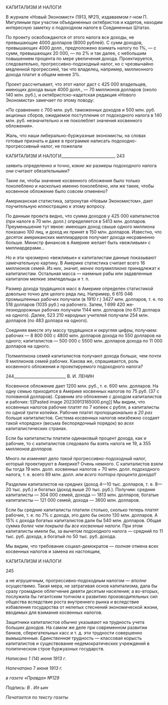 КАПИТАЛИЗМ И НАЛОГИ

В журнале «Новый Экономист» (1913, №21), издаваемом г-ном П. Мигулиным при участии объединенных октябристов и кадетов, находим интересную заметку о подо­ходном налоге в Соединенных Штатах.

По проекту освобождаются от этого налога все доходы, не превышающие 4000 дол­ларов (8000 рублей). С сумм доходов, превышающих 4000 долл., предположено взи­мать налогу по 1%, — с сумм, превышающих 20 000, — по 2% и так далее, с неболь­шим повышением процента по мере увеличения дохода. Проектируется, следовательно, прогрессивно-подоходный налог, но с чрезвычайно медленной прогрессией, так что владелец, например, миллионного дохода платит в общем менее 3%.

Проект рассчитывает, что этот налог даст с 425 000 владельцев, имеющих дохода выше 4000 долл., — 70 миллионов долларов (около 140 млн. руб.), и октябристско-кадетская редакция «Нового Экономиста» замечает по этому поводу:

«По сравнению с 700 млн. руб. таможенных доходов и 500 млн. руб. акцизных сборов, ожидаемое по­ступление от подоходного налога в 140 млн. руб. незначительно и не поколеблет значения косвенного обложения».

Жаль, что наши либерально-буржуазные экономисты, на словах готовые признать и даже в программе написать подоходно-прогрессивный налог, не пожелали

  

КАПИТАЛИЗМ И НАЛОГИ___________________________ 243

заявить определенно и точно, _какие же_ размеры подоходного налога _они_ считают обя­зательными?

Такие ли, чтобы значение косвенного обложения было только поколеблено и на­сколько именно поколеблено, или же такие, чтобы косвенное обложение было совсем отменено?

Американская статистика, затронутая «Новым Экономистом», дает поучительную иллюстрацию к этому вопросу.

По данным проекта видно, что сумма доходов у 425 000 капиталистов (при налоге в 70 млн. долл.) определяется в 5413 млн. долларов. Преуменьшение тут явное: имеющих доход свыше одного миллиона показано _100 лиц,_ и доход их принят в 150 млн. долла­ров. Известно, что _десяток_ американских миллиардеров получает дохода несравненно больше. Министр финансов в Америке желает быть «вежливым» с миллиардерами...

Но и эти чрезмерно «вежливые» к капиталистам данные показывают замечательную картину. В Америке статистика считает всего 16 миллионов семей. Из них, значит, _ме­нее полумиллиона_ принадлежат к капиталистам. Остальная масса — наемные рабы или задавленные капиталом мелкие земледельцы и т. п.

Размер дохода трудящихся масс в Америке определен статистикой довольно точно для целого ряда лиц. Например, 6 615 046 промышленных рабочих получали (в 1910 г.) 3427 млн. долларов, т. е. по 518 долларов (1035 руб.) на рабочего. Затем, 1 699 420 же­лезнодорожных рабочих получали 1144 млн. долларов (по 673 доллара на одного). Да­лее, 523 210 народных учителей получали 254 млн. долларов (по 483 доллара на одно­го).

Соединяя вместе эту массу трудящихся и округляя цифры, получаем: рабочих — 8 800 000 с 4800 млн. долларов дохода по 550 долларов на одного; капиталистов — 500 000 с 5500 млн. долларов дохода по 11 000 долларов на одного.

Полмиллиона семей капиталистов получают дохода _больше,_ чем почти 9 миллионов семей рабочих. Какова же, спрашивается, роль косвенного обложения и проектируемо­го подоходного налога?

  

244__________________________ В. И. ЛЕНИН

Косвенное обложение дает 1200 млн. руб., т. е. 600 млн. долларов. На одну семью приходится в Америке косвенных налогов по 75 руб. (37 с половиной долларов). Срав­ним это обложение с доходом капиталистов и рабочих:
![[Pasted image 20230913165000.png]]
Мы видим, что косвенных налогов рабочие платят по 7 копеек с рубля, а капитали­сты по _одной трети_ копейки. Рабочие платят пропорционально в _20 раз_ больше капи­талистов. Система косвенных налогов неизбежно создает такой «порядок» (весьма бес­порядочный порядок) во _всех_ капиталистических странах.

Если бы капиталисты платили одинаковый процент дохода, как и рабочие, то с капи­талистов следовало бы взять налога не 19, а 355 _миллионов долларов._

Много ли изменяет дело _такой_ прогрессивно-подоходный налог, который проекти­руют в Америке? Очень немного. С капиталистов взяли бы тогда 19 млн. долл. косвен­ных налогов + 70 млн. долл. подоходного налога, т. е. всего 89 млн. долл. _или всего полтора процента дохода!!_

Разделим капиталистов на средних (доход 4—10 тыс. долларов, т. е. 8—20 тыс. руб.) и богатых (доход выше 20 тыс. руб.). Получим: средние капиталисты — 304 000 семей, дохода — 1813 млн. долларов, богатые капиталисты — 121 000 семей, дохода — 3600 млн. долларов.

Если бы средние капиталисты платили столько, сколько теперь платят рабочие, т. е. по 7% с дохода, это дало бы около 130 млн. долларов. А 15% с дохода богатых капита­листов дали бы 540 млн. долларов. Общая сумма _более чем покрыла бы все косвенные налоги._ При этом капиталисты имели бы, за вычетом подоходного налога — средний по 11 тыс. руб. дохода, а богатый по 50 тыс. руб. дохода.

Мы видим, что требование социал-демократов — _полная_ отмена всех косвенных на­логов и замена их настоящим,

  

КАПИТАЛИЗМ И НАЛОГИ

  

245

  

а не игрушечным, прогрессивно-подоходным налогом — _вполне_ осуществимо. Такая мера, не затрагивая основ капитализма, дала бы сразу громадное облегчение девяти де­сятым населения; а во-вторых, послужила бы гигантским толчком к развитию произво­дительных сил общества вследствие роста внутреннего рынка и вследствие избавления государства от нелепых стеснений экономической жизни, вводимых для взимания кос­венных налогов.

Защитники капиталистов обычно указывают на трудность учета больших доходов. На самом же деле при современном развитии банков, сберегательных касс и т. д. эти трудности совершенно вымышленные. _Единственная_ трудность — классовая корысть капиталистов и существование недемократических учреждений в политическом строе буржуазных государств.

  

_Написано 1 (14) июня 1913 г._

_Напечатано_ 7 _июня 1913 г._

_в газете «Правда» №129_

_Подпись: В . Ил ьин_

  

_Печатается по тексту газеты_